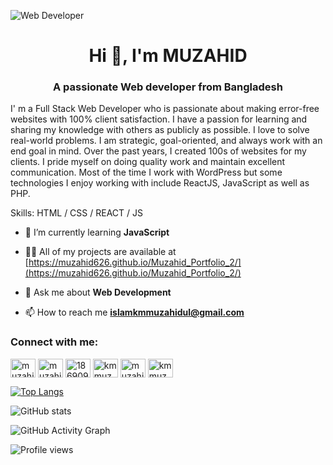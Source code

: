 ![Web Developer](https://scontent.fdac136-1.fna.fbcdn.net/v/t1.6435-9/141927891_2952704685054764_6453151907019306125_n.jpg?stp=dst-jpg_p720x720&_nc_cat=108&ccb=1-5&_nc_sid=e3f864&_nc_eui2=AeFn2RBRTKqwM7jK5BnGaZx1l0sAdIaD6deXSwB0hoPp1xWU7reTaEzEzU5YsFjfNhGp4B6enJyR6AA3srJZ-SuS&_nc_ohc=i0WLmW2csEUAX-CbFhM&tn=4OJUVfSgdxgSkzoz&_nc_ht=scontent.fdac136-1.fna&oh=00_AT_hdZwShMYUjuc7zdamyLH5BO6xDV4sjTgxpS_HF7BiCQ&oe=6275F973)


<h1 align="center">Hi 👋, I'm MUZAHID</h1>
<h3 align="center">A passionate Web developer from Bangladesh</h3>

I' m a Full Stack Web Developer who is passionate about making error-free websites with 100% client satisfaction. I have a passion for learning and sharing my knowledge with others as publicly as possible. I love to solve real-world problems. I am strategic, goal-oriented, and always work with an end goal in mind. Over the past years, I created 100s of websites for my clients. I pride myself on doing quality work and maintain excellent communication. Most of the time I work with WordPress but some technologies I enjoy working with include ReactJS, JavaScript as well as PHP.

Skills: HTML / CSS / REACT / JS

- 🌱 I’m currently learning **JavaScript**

- 👨‍💻 All of my projects are available at [https://muzahid626.github.io/Muzahid_Portfolio_2/](https://muzahid626.github.io/Muzahid_Portfolio_2/)

- 💬 Ask me about **Web Development**

- 📫 How to reach me **islamkmmuzahidul@gmail.com**


<h3 align="left">Connect with me:</h3>
<p align="left">
<a href="https://twitter.com/muzahid626" target="blank"><img align="center" src="https://raw.githubusercontent.com/rahuldkjain/github-profile-readme-generator/master/src/images/icons/Social/twitter.svg" alt="muzahid626" height="30" width="40" /></a>
<a href="https://linkedin.com/in/muzahid626" target="blank"><img align="center" src="https://raw.githubusercontent.com/rahuldkjain/github-profile-readme-generator/master/src/images/icons/Social/linked-in-alt.svg" alt="muzahid626" height="30" width="40" /></a>
<a href="https://stackoverflow.com/users/18690910" target="blank"><img align="center" src="https://raw.githubusercontent.com/rahuldkjain/github-profile-readme-generator/master/src/images/icons/Social/stack-overflow.svg" alt="18690910" height="30" width="40" /></a>
<a href="https://fb.com/kmmuzahidul.islam.5" target="blank"><img align="center" src="https://raw.githubusercontent.com/rahuldkjain/github-profile-readme-generator/master/src/images/icons/Social/facebook.svg" alt="kmmuzahidul.islam.5" height="30" width="40" /></a>
<a href="https://instagram.com/muzahidul626" target="blank"><img align="center" src="https://raw.githubusercontent.com/rahuldkjain/github-profile-readme-generator/master/src/images/icons/Social/instagram.svg" alt="muzahidul626" height="30" width="40" /></a>
<a href="https://www.youtube.com/c/km muzahid" target="blank"><img align="center" src="https://raw.githubusercontent.com/rahuldkjain/github-profile-readme-generator/master/src/images/icons/Social/youtube.svg" alt="km muzahid" height="30" width="40" /></a>
</p>


[![Top Langs](https://github-readme-stats.vercel.app/api/top-langs/?username=muzahid626)](https://github.com/anuraghazra/github-readme-stats)

![GitHub stats](https://github-readme-stats.vercel.app/api?username=muzahid626&show_icons=true)  

![GitHub Activity Graph](https://activity-graph.herokuapp.com/graph?username=muzahid626)  

![Profile views](https://gpvc.arturio.dev/muzahid626)  
